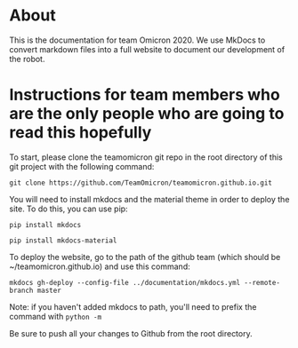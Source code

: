 # About

This is the documentation for team Omicron 2020. We use MkDocs to convert markdown files into a full website to document 
our development of the robot.

# Instructions for team members who are the only people who are going to read this hopefully

To start, please clone the teamomicron git repo in the root directory of this git project with the following command:

`git clone https://github.com/TeamOmicron/teamomicron.github.io.git`

You will need to install mkdocs and the material theme in order to deploy the site. To do this, you can use pip:

`pip install mkdocs`

`pip install mkdocs-material`

To deploy the website, go to the path of the github team (which should be ~/teamomicron.github.io) and use this command:

`mkdocs gh-deploy --config-file ../documentation/mkdocs.yml --remote-branch master`

Note: if you haven't added mkdocs to path, you'll need to prefix the command with `python -m`

Be sure to push all your changes to Github from the root directory.